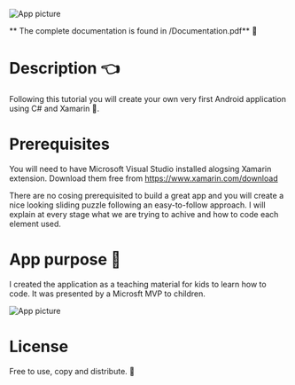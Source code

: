 ![App picture](https://github.com/margiki/Xamarin-Sliding-Puzzle/blob/master/Pictures/Screenshot.jpg)


** The complete documentation is found in /Documentation.pdf** :book:

# Description :point_left:
Following this tutorial you will create your own very first Android application using C# and Xamarin :rocket:.  

# Prerequisites
You will need to have Microsoft Visual Studio installed alogsing Xamarin extension. 
Download them free from https://www.xamarin.com/download

There are no cosing prerequisited to build a great app and you will create a nice looking sliding puzzle following an easy-to-follow approach. I will explain at every stage what we are trying to achive and how to code each element used.

# App purpose :electric_plug:
I created the application as a teaching material for kids to learn how to code. It was presented by a Microsft MVP to children.

![App picture](https://github.com/margiki/Xamarin-Sliding-Puzzle/blob/master/Pictures/Presented_in_schools.jpg)

# License 
Free to use, copy and distribute. :money_with_wings:
